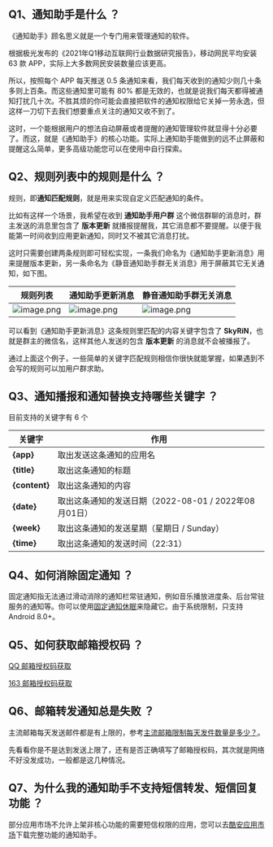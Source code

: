 ## Q1、通知助手是什么 ？

《通知助手》顾名思义就是一个专门用来管理通知的软件。

根据极光发布的《2021年Q1移动互联网行业数据研究报告》，移动网民平均安装 63 款 APP，实际上大多数网民安装数量应该更高。

所以，按照每个 APP 每天推送 0.5 条通知来看，我们每天收到的通知少则几十条多则上百条。而这些通知里可能有 80% 都是无效的，也就是说我们每天都得被通知打扰几十次。不胜其烦的你可能会直接把软件的通知权限给它关掉一劳永逸，但这样一刀切下去我们想要重点关注的通知又收不到了。

这时，一个能根据用户的想法自动屏蔽或者提醒的通知管理软件就显得十分必要了。而这，就是《通知助手》的核心功能。实际上通知助手能做到的远不止屏蔽和提醒这么简单，更多高级功能您可以在使用中自行探索。

## Q2、规则列表中的规则是什么 ？

规则，即**通知匹配规则**，就是用来实现自定义匹配通知的条件。

比如有这样一个场景，我希望在收到 **通知助手用户群** 这个微信群聊的消息时，群主发送的消息里包含了 **版本更新** 就播报提醒我，其它消息都不要提醒。以便于我能第一时间收到应用更新通知，同时又不被其它消息打扰。

这时只需要创建两条规则即可轻松实现，一条我们命名为《通知助手更新消息》用来提醒版本更新，另一条命名为《静音通知助手群无关消息》用于屏蔽其它无关通知，如下图。

| 规则列表 | 通知助手更新消息 | 静音通知助手群无关消息
| --- | --- | --- |
| ![image.png](https://p9-juejin.byteimg.com/tos-cn-i-k3u1fbpfcp/16216b7e2f0e4d36b2ce3a74c99bea84~tplv-k3u1fbpfcp-watermark.image?) | ![image.png](https://p1-juejin.byteimg.com/tos-cn-i-k3u1fbpfcp/ce7e287c6f14456e8d3b1ce22e519c57~tplv-k3u1fbpfcp-watermark.image?) | ![image.png](https://p6-juejin.byteimg.com/tos-cn-i-k3u1fbpfcp/867cf8fff6964844b1bde44886ec2cbb~tplv-k3u1fbpfcp-watermark.image?) 

可以看到《通知助手更新消息》这条规则里匹配的内容关键字包含了 **SkyRiN**，也就是群主的微信名，这样其他人发送的包含 **版本更新** 的消息就不会被播报了。

通过上面这个例子，一些简单的关键字匹配规则相信你很快就能掌握，如果遇到不会写的规则可以加用户群求助。

## Q3、通知播报和通知替换支持哪些关键字 ？

目前支持的关键字有 6 个

| 关键字 | 作用 |
| --- | --- |
| **{app}** | 取出发送这条通知的应用名 |
| **{title}** | 取出这条通知的标题 |
| **{content}** | 取出这条通知的内容 |
| **{date}** | 取出这条通知的发送日期（2022-08-01 / 2022年08月01日） |
| **{week}** | 取出这条通知的发送星期（星期日 / Sunday） |
| **{time}** | 取出这条通知的发送时间（22:31） |

## Q4、如何消除固定通知 ？

固定通知指无法通过滑动消除的通知栏常驻通知，例如音乐播放进度条、后台常驻服务的通知等。你可以使用[固定通知休眠](https://www.coolapk.com/apk/295154)来隐藏它。由于系统限制，只支持 Android 8.0+。

## Q5、如何获取邮箱授权码 ？

[QQ 邮箱授权码获取](https://service.mail.qq.com/cgi-bin/help?subtype=1&id=28&no=1001256)

[163 邮箱授权码获取](https://note.youdao.com/ynoteshare/index.html?id=f9fef46114fb922b45460f4f55d96853&type=note&_time=1648988095942)

## Q6、邮箱转发通知总是失败 ？

主流邮箱每天发送邮件都是有上限的，参考[主流邮箱限制每天发件数量是多少？](https://www.zhihu.com/question/23522774/answer/107362958)。

先看看你是不是达到发送上限了，还有是否正确填写了邮箱授权码，其次就是网络不好没发成功，一般都是这几种情况。

## Q7、为什么我的通知助手不支持短信转发、短信回复功能 ？

部分应用市场不允许上架非核心功能的需要短信权限的应用，您可以去[酷安应用市场](https://www.coolapk.com/apk/287887)下载完整功能的通知助手。


